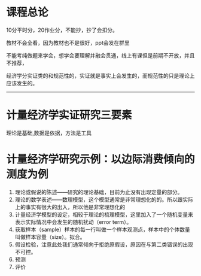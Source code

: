 # 课程总论

10分平时分，20作业分，不能抄，抄了会扣分。

教材不会全看，因为教材也不是很好，ppt会发在群里

不能考纯做题来学会，想学会要理解并融会贯通，线上有课但是前期不开放，并且不推荐，

经济学分实证类的和规范性的，实证就是事实上会发生的，而规范性的只是理论上应该发生的。

--- 

# 计量经济学实证研究三要素

理论是基础,数据是依据，方法是工具

# 计量经济学研究示例：以边际消费倾向的测度为例

1. 理论或假说的陈述——研究的理论基础，目前为止没有出现定量的部分。
2. 理论的数学表述——数理模型，这个模型通常是非常理想化的的。所以跟实际上的事实有很大的出入，所以他是非常理想化的
3. 计量经济学模型的设定，相较于理论的梳理模型，这里加入了一个随机变量来表示实际情况中会发生的随机扰动（error term）。
4. 获取样本（sample）样本的每一行叫做一个样本观测点，样本中的个体数量叫做样本容量（size）。拟合。
5. 假设检验，注意此处我们通常倾向于拒绝原假设，原因在与第二类错误的出现不可控。
6. 预测
7. 评价